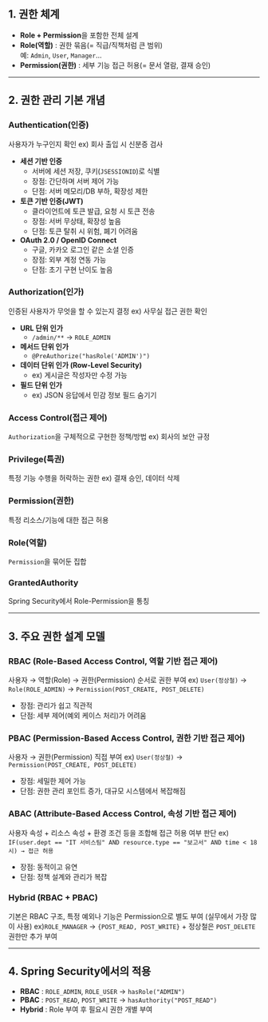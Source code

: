 ## 1. 권한 체계 

- **Role + Permission**을 포함한 전체 설계
- **Role(역할)** : 권한 묶음(= 직급/직책처럼 큰 범위)  
  예: `Admin`, `User`, `Manager`...
- **Permission(권한)** : 세부 기능 접근 허용(= 문서 열람, 결재 승인)

---

## 2. 권한 관리 기본 개념

### Authentication(인증)
사용자가 누구인지 확인 ex) 회사 출입 시 신분증 검사

- **세션 기반 인증**
  - 서버에 세션 저장, 쿠키(`JSESSIONID`)로 식별
  - 장점: 간단하며 서버 제어 가능
  - 단점: 서버 메모리/DB 부하, 확장성 제한
- **토큰 기반 인증(JWT)**
  - 클라이언트에 토큰 발급, 요청 시 토큰 전송
  - 장점: 서버 무상태, 확장성 높음
  - 단점: 토큰 탈취 시 위험, 폐기 어려움
- **OAuth 2.0 / OpenID Connect**
  - 구글, 카카오 로그인 같은 소셜 인증
  - 장점: 외부 계정 연동 가능
  - 단점: 초기 구현 난이도 높음

### Authorization(인가)
인증된 사용자가 무엇을 할 수 있는지 결정 ex) 사무실 접근 권한 확인

- **URL 단위 인가**
  - `/admin/**` → `ROLE_ADMIN`
- **메서드 단위 인가**
  - `@PreAuthorize("hasRole('ADMIN')")`
- **데이터 단위 인가 (Row-Level Security)**
  - ex) 게시글은 작성자만 수정 가능
- **필드 단위 인가**
  - ex) JSON 응답에서 민감 정보 필드 숨기기

### Access Control(접근 제어)
`Authorization`을 구체적으로 구현한 정책/방법 ex) 회사의 보안 규정

### Privilege(특권)
특정 기능 수행을 허락하는 권한 ex) 결재 승인, 데이터 삭제

### Permission(권한)
특정 리소스/기능에 대한 접근 허용

### Role(역할)
`Permission`을 묶어둔 집합

### GrantedAuthority
Spring Security에서 Role-Permission을 통칭

---

## 3. 주요 권한 설계 모델

### RBAC (Role-Based Access Control, 역할 기반 접근 제어)
사용자 → 역할(Role) → 권한(Permission) 순서로 권한 부여 ex) `User(정상철)` → `Role(ROLE_ADMIN)` → `Permission(POST_CREATE, POST_DELETE)`

- 장점: 관리가 쉽고 직관적
- 단점: 세부 제어(예외 케이스 처리)가 어려움

### PBAC (Permission-Based Access Control, 권한 기반 접근 제어)
사용자 → 권한(Permission) 직접 부여 ex) `User(정상철)` → `Permission(POST_CREATE, POST_DELETE)`

- 장점: 세밀한 제어 가능
- 단점: 권한 관리 포인트 증가, 대규모 시스템에서 복잡해짐

### ABAC (Attribute-Based Access Control, 속성 기반 접근 제어)
사용자 속성 + 리소스 속성 + 환경 조건 등을 조합해 접근 허용 여부 판단 ex) `IF(user.dept == "IT 서비스팀" AND resource.type == "보고서" AND time < 18시) → 접근 허용`

- 장점: 동적이고 유연
- 단점: 정책 설계와 관리가 복잡

### Hybrid (RBAC + PBAC)
기본은 RBAC 구조, 특정 예외나 기능은 Permission으로 별도 부여 (실무에서 가장 많이 사용) ex)`ROLE_MANAGER` → `{POST_READ, POST_WRITE}` + 정상철은 `POST_DELETE` 권한만 추가 부여

---

## 4. Spring Security에서의 적용

- **RBAC** : `ROLE_ADMIN`, `ROLE_USER` → `hasRole("ADMIN")`
- **PBAC** : `POST_READ`, `POST_WRITE` → `hasAuthority("POST_READ")`
- **Hybrid** : Role 부여 후 필요시 권한 개별 부여
